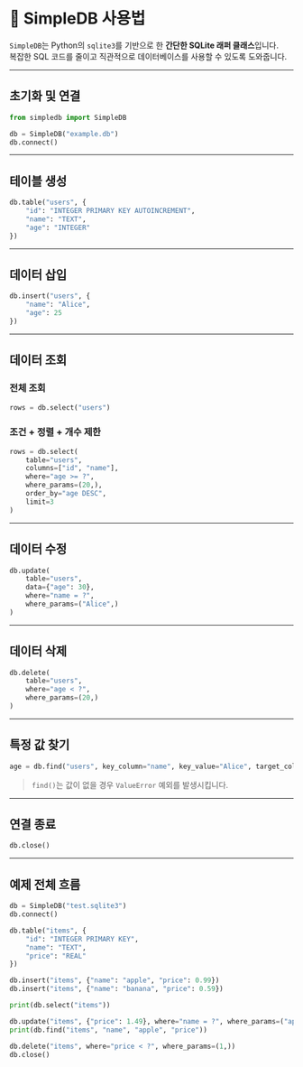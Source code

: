 
# 📘 SimpleDB 사용법

`SimpleDB`는 Python의 `sqlite3`를 기반으로 한 **간단한 SQLite 래퍼 클래스**입니다.  
복잡한 SQL 코드를 줄이고 직관적으로 데이터베이스를 사용할 수 있도록 도와줍니다.

---

## 초기화 및 연결

```python
from simpledb import SimpleDB

db = SimpleDB("example.db")
db.connect()
```

---

## 테이블 생성

```python
db.table("users", {
    "id": "INTEGER PRIMARY KEY AUTOINCREMENT",
    "name": "TEXT",
    "age": "INTEGER"
})
```

---

## 데이터 삽입

```python
db.insert("users", {
    "name": "Alice",
    "age": 25
})
```

---

## 데이터 조회

### 전체 조회

```python
rows = db.select("users")
```

### 조건 + 정렬 + 개수 제한

```python
rows = db.select(
    table="users",
    columns=["id", "name"],
    where="age >= ?",
    where_params=(20,),
    order_by="age DESC",
    limit=3
)
```

---

## 데이터 수정

```python
db.update(
    table="users",
    data={"age": 30},
    where="name = ?",
    where_params=("Alice",)
)
```

---

## 데이터 삭제

```python
db.delete(
    table="users",
    where="age < ?",
    where_params=(20,)
)
```

---

## 특정 값 찾기

```python
age = db.find("users", key_column="name", key_value="Alice", target_column="age")
```

> `find()`는 값이 없을 경우 `ValueError` 예외를 발생시킵니다.

---

## 연결 종료

```python
db.close()
```

---

## 예제 전체 흐름

```python
db = SimpleDB("test.sqlite3")
db.connect()

db.table("items", {
    "id": "INTEGER PRIMARY KEY",
    "name": "TEXT",
    "price": "REAL"
})

db.insert("items", {"name": "apple", "price": 0.99})
db.insert("items", {"name": "banana", "price": 0.59})

print(db.select("items"))

db.update("items", {"price": 1.49}, where="name = ?", where_params=("apple",))
print(db.find("items", "name", "apple", "price"))

db.delete("items", where="price < ?", where_params=(1,))
db.close()
```
